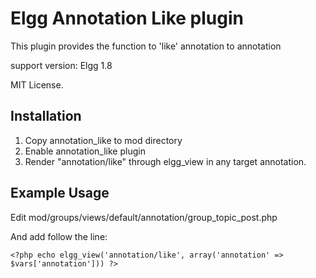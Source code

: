 Elgg Annotation Like plugin
===========================

This plugin provides the function to 'like' annotation to annotation

support version:  Elgg 1.8

MIT License.

Installation
----------------

1. Copy annotation_like to mod directory
2. Enable annotation_like plugin
3. Render "annotation/like" through elgg_view in any target annotation.

Example Usage
----------------

Edit mod/groups/views/default/annotation/group_topic_post.php

And add follow the line: 

    <?php echo elgg_view('annotation/like', array('annotation' => $vars['annotation'])) ?>

